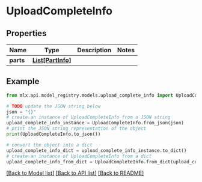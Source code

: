 # UploadCompleteInfo


## Properties

Name | Type | Description | Notes
------------ | ------------- | ------------- | -------------
**parts** | [**List[PartInfo]**](PartInfo.md) |  | 

## Example

```python
from mlx.api.model_registry.models.upload_complete_info import UploadCompleteInfo

# TODO update the JSON string below
json = "{}"
# create an instance of UploadCompleteInfo from a JSON string
upload_complete_info_instance = UploadCompleteInfo.from_json(json)
# print the JSON string representation of the object
print(UploadCompleteInfo.to_json())

# convert the object into a dict
upload_complete_info_dict = upload_complete_info_instance.to_dict()
# create an instance of UploadCompleteInfo from a dict
upload_complete_info_from_dict = UploadCompleteInfo.from_dict(upload_complete_info_dict)
```
[[Back to Model list]](../README.md#documentation-for-models) [[Back to API list]](../README.md#documentation-for-api-endpoints) [[Back to README]](../README.md)


